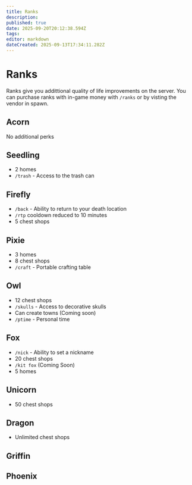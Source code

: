 ```yaml
---
title: Ranks
description: 
published: true
date: 2025-09-20T20:12:38.594Z
tags: 
editor: markdown
dateCreated: 2025-09-13T17:34:11.282Z
---
```


# Ranks
Ranks give you addittional quality of life improvements on the server. You can purchase ranks with in-game money with `/ranks` or by visting the vendor in spawn.




## Acorn
No additional perks

## Seedling
- 2 homes
- `/trash` - Access to the trash can
## Firefly
- `/back` - Ability to return to your death location
- `/rtp` cooldown reduced to 10 minutes
- 5 chest shops
## Pixie
- 3 homes
- 8 chest shops
- `/craft` - Portable crafting table
## Owl
- 12 chest shops
- `/skulls` - Access to decorative skulls 
- Can create towns (Coming soon)
- `/ptime` - Personal time
## Fox
- `/nick` - Ability to set a nickname
- 20 chest shops
- `/kit fox` (Coming Soon)
- 5 homes
## Unicorn
- 50 chest shops
## Dragon
- Unlimited chest shops
## Griffin
## Phoenix